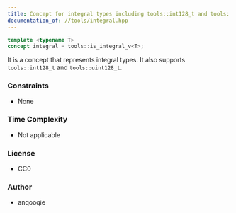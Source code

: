 ```yaml
---
title: Concept for integral types including tools::int128_t and tools::uint128_t
documentation_of: //tools/integral.hpp
---
```


```cpp
template <typename T>
concept integral = tools::is_integral_v<T>;
```

It is a concept that represents integral types.
It also supports `tools::int128_t` and `tools::uint128_t`.

### Constraints
- None

### Time Complexity
- Not applicable

### License
- CC0

### Author
- anqooqie
